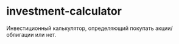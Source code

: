 # investment-calculator

Инвестиционный калькулятор, определяющий покупать акции/облигации или нет.
